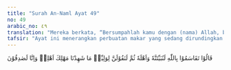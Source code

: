 ```yaml
---
title: "Surah An-Naml Ayat 49"
no: 49
arabic_no: ٤٩
translation: "Mereka berkata, “Bersumpahlah kamu dengan (nama) Allah, bahwa kita pasti akan menyerang dia bersama keluarganya pada malam hari, kemudian kita akan mengatakan kepada ahli warisnya (bahwa) kita tidak menyaksikan kebinasaan keluarganya itu, dan sungguh, kita orang yang benar.”"
tafsir: "Ayat ini menerangkan perbuatan makar yang sedang dirundingkan oleh sembilan orang itu, setelah mereka melakukan perbuatan terlarang dengan membunuh unta yang dilarang oleh Nabi Saleh untuk dibunuh. Mereka menerima ancaman dari Nabi Saleh bahwa mereka akan dibinasakan Allah dalam waktu tiga hari setelah unta itu terbunuh.\n\nDi antara mereka ada yang berkata, \"Marilah kita semua bersumpah dengan sungguh-sungguh bahwa kita akan membunuh Nabi Saleh dengan pengikut-pengikutnya pada suatu malam. Kemudian kita katakan kepada keluarganya yang terbunuh itu esok harinya, bahwa kita tidak tahu-menahu tentang peristiwa itu, dan mustahil kita melakukan perbuatan aniaya terhadap keluarga sendiri. Kita katakan juga kepadanya bahwa kita semua adalah orang-orang yang benar.\""
---
```

قَالُوْا تَقَاسَمُوْا بِاللّٰهِ لَنُبَيِّتَنَّهٗ وَاَهْلَهٗ ثُمَّ لَنَقُوْلَنَّ لِوَلِيِّهٖ مَا شَهِدْنَا مَهْلِكَ اَهْلِهٖ وَاِنَّا لَصٰدِقُوْنَ  